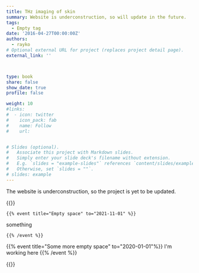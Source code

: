 ```yaml
---
title: THz imaging of skin
summary: Website is underconstruction, so will update in the future.
tags:
  - Empty tag
date: '2016-04-27T00:00:00Z'
authors:
  - rayko
# Optional external URL for project (replaces project detail page).
external_link: ''



type: book
share: false
show_date: true
profile: false

weight: 10
#links:
#  - icon: twitter
#    icon_pack: fab
#    name: Follow
#    url: 


# Slides (optional).
#   Associate this project with Markdown slides.
#   Simply enter your slide deck's filename without extension.
#   E.g. `slides = "example-slides"` references `content/slides/example-slides.md`.
#   Otherwise, set `slides = ""`.
# slides: example
---
```



The website is underconstruction, so the project is yet to be updated.

{{<timeline>}}



    {{% event title="Empty space" to="2021-11-01" %}}
    
something

    {{% /event %}}

  {{% event title="Some more empty space" to="2020-01-01"%}}
I'm working here
    {{% /event %}}

{{</timeline>}}

